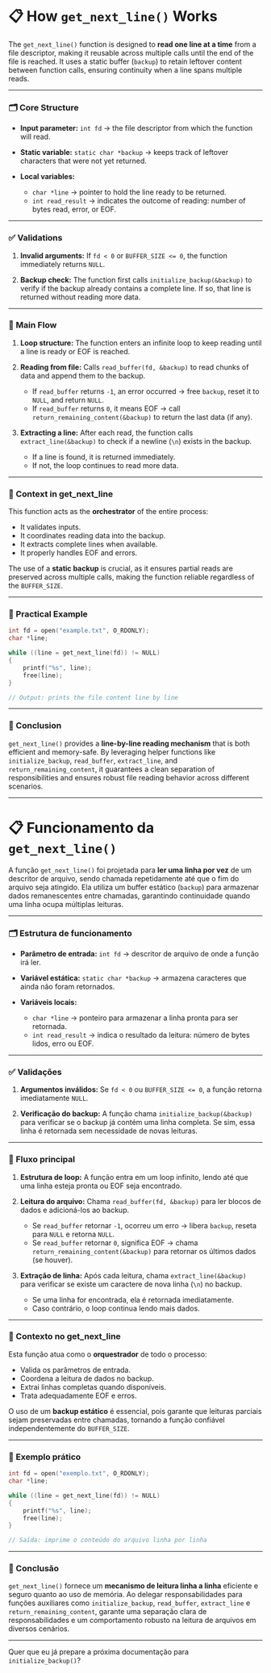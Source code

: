 # 📋 How `get_next_line()` Works

The `get_next_line()` function is designed to **read one line at a time** from a file descriptor, making it reusable across multiple calls until the end of the file is reached. It uses a static buffer (`backup`) to retain leftover content between function calls, ensuring continuity when a line spans multiple reads.

---

### 🗂️ Core Structure

* **Input parameter:**
  `int fd` → the file descriptor from which the function will read.

* **Static variable:**
  `static char *backup` → keeps track of leftover characters that were not yet returned.

* **Local variables:**

  * `char *line` → pointer to hold the line ready to be returned.
  * `int read_result` → indicates the outcome of reading: number of bytes read, error, or EOF.

---

### ✅ Validations

1. **Invalid arguments:**
   If `fd < 0` or `BUFFER_SIZE <= 0`, the function immediately returns `NULL`.

2. **Backup check:**
   The function first calls `initialize_backup(&backup)` to verify if the backup already contains a complete line. If so, that line is returned without reading more data.

---

### 🔄 Main Flow

1. **Loop structure:**
   The function enters an infinite loop to keep reading until a line is ready or EOF is reached.

2. **Reading from file:**
   Calls `read_buffer(fd, &backup)` to read chunks of data and append them to the backup.

   * If `read_buffer` returns `-1`, an error occurred → free `backup`, reset it to `NULL`, and return `NULL`.
   * If `read_buffer` returns `0`, it means EOF → call `return_remaining_content(&backup)` to return the last data (if any).

3. **Extracting a line:**
   After each read, the function calls `extract_line(&backup)` to check if a newline (`\n`) exists in the backup.

   * If a line is found, it is returned immediately.
   * If not, the loop continues to read more data.

---

### 🔗 Context in get\_next\_line

This function acts as the **orchestrator** of the entire process:

* It validates inputs.
* It coordinates reading data into the backup.
* It extracts complete lines when available.
* It properly handles EOF and errors.

The use of a **static backup** is crucial, as it ensures partial reads are preserved across multiple calls, making the function reliable regardless of the `BUFFER_SIZE`.

---

### 📝 Practical Example

```c
int fd = open("example.txt", O_RDONLY);
char *line;

while ((line = get_next_line(fd)) != NULL)
{
    printf("%s", line);
    free(line);
}

// Output: prints the file content line by line
```

---

### 🎯 Conclusion

`get_next_line()` provides a **line-by-line reading mechanism** that is both efficient and memory-safe. By leveraging helper functions like `initialize_backup`, `read_buffer`, `extract_line`, and `return_remaining_content`, it guarantees a clean separation of responsibilities and ensures robust file reading behavior across different scenarios.

---

# 📋 Funcionamento da `get_next_line()`

A função `get_next_line()` foi projetada para **ler uma linha por vez** de um descritor de arquivo, sendo chamada repetidamente até que o fim do arquivo seja atingido. Ela utiliza um buffer estático (`backup`) para armazenar dados remanescentes entre chamadas, garantindo continuidade quando uma linha ocupa múltiplas leituras.

---

### 🗂️ Estrutura de funcionamento

* **Parâmetro de entrada:**
  `int fd` → descritor de arquivo de onde a função irá ler.

* **Variável estática:**
  `static char *backup` → armazena caracteres que ainda não foram retornados.

* **Variáveis locais:**

  * `char *line` → ponteiro para armazenar a linha pronta para ser retornada.
  * `int read_result` → indica o resultado da leitura: número de bytes lidos, erro ou EOF.

---

### ✅ Validações

1. **Argumentos inválidos:**
   Se `fd < 0` ou `BUFFER_SIZE <= 0`, a função retorna imediatamente `NULL`.

2. **Verificação do backup:**
   A função chama `initialize_backup(&backup)` para verificar se o backup já contém uma linha completa. Se sim, essa linha é retornada sem necessidade de novas leituras.

---

### 🔄 Fluxo principal

1. **Estrutura de loop:**
   A função entra em um loop infinito, lendo até que uma linha esteja pronta ou EOF seja encontrado.

2. **Leitura do arquivo:**
   Chama `read_buffer(fd, &backup)` para ler blocos de dados e adicioná-los ao backup.

   * Se `read_buffer` retornar `-1`, ocorreu um erro → libera `backup`, reseta para `NULL` e retorna `NULL`.
   * Se `read_buffer` retornar `0`, significa EOF → chama `return_remaining_content(&backup)` para retornar os últimos dados (se houver).

3. **Extração de linha:**
   Após cada leitura, chama `extract_line(&backup)` para verificar se existe um caractere de nova linha (`\n`) no backup.

   * Se uma linha for encontrada, ela é retornada imediatamente.
   * Caso contrário, o loop continua lendo mais dados.

---

### 🔗 Contexto no get\_next\_line

Esta função atua como o **orquestrador** de todo o processo:

* Valida os parâmetros de entrada.
* Coordena a leitura de dados no backup.
* Extrai linhas completas quando disponíveis.
* Trata adequadamente EOF e erros.

O uso de um **backup estático** é essencial, pois garante que leituras parciais sejam preservadas entre chamadas, tornando a função confiável independentemente do `BUFFER_SIZE`.

---

### 📝 Exemplo prático

```c
int fd = open("exemplo.txt", O_RDONLY);
char *line;

while ((line = get_next_line(fd)) != NULL)
{
    printf("%s", line);
    free(line);
}

// Saída: imprime o conteúdo do arquivo linha por linha
```

---

### 🎯 Conclusão

`get_next_line()` fornece um **mecanismo de leitura linha a linha** eficiente e seguro quanto ao uso de memória. Ao delegar responsabilidades para funções auxiliares como `initialize_backup`, `read_buffer`, `extract_line` e `return_remaining_content`, garante uma separação clara de responsabilidades e um comportamento robusto na leitura de arquivos em diversos cenários.

---

Quer que eu já prepare a próxima documentação para `initialize_backup()`?

